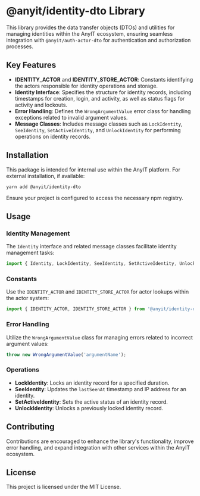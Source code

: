 # @anyit/identity-dto Library

This library provides the data transfer objects (DTOs) and utilities for managing identities within the AnyIT ecosystem, 
ensuring seamless integration with `@anyit/auth-actor-dto` for authentication and authorization processes.

## Key Features

- **IDENTITY_ACTOR** and **IDENTITY_STORE_ACTOR**: Constants identifying the actors responsible for identity operations and storage.
- **Identity Interface**: Specifies the structure for identity records, including timestamps for creation, login, and activity, as well as status flags for activity and lockouts.
- **Error Handling**: Defines the `WrongArgumentValue` error class for handling exceptions related to invalid argument values.
- **Message Classes**: Includes message classes such as `LockIdentity`, `SeeIdentity`, `SetActiveIdentity`, and `UnlockIdentity` for performing operations on identity records.

## Installation

This package is intended for internal use within the AnyIT platform. For external installation, if available:

```shell
yarn add @anyit/identity-dto
```

Ensure your project is configured to access the necessary npm registry.

## Usage

### Identity Management

The `Identity` interface and related message classes facilitate identity management tasks:

```typescript
import { Identity, LockIdentity, SeeIdentity, SetActiveIdentity, UnlockIdentity } from '@anyit/identity-dto';
```

### Constants

Use the `IDENTITY_ACTOR` and `IDENTITY_STORE_ACTOR` for actor lookups within the actor system:

```typescript
import { IDENTITY_ACTOR, IDENTITY_STORE_ACTOR } from '@anyit/identity-dto';
```

### Error Handling

Utilize the `WrongArgumentValue` class for managing errors related to incorrect argument values:

```typescript
throw new WrongArgumentValue('argumentName');
```

### Operations

- **LockIdentity**: Locks an identity record for a specified duration.
- **SeeIdentity**: Updates the `lastSeenAt` timestamp and IP address for an identity.
- **SetActiveIdentity**: Sets the active status of an identity record.
- **UnlockIdentity**: Unlocks a previously locked identity record.

## Contributing

Contributions are encouraged to enhance the library's functionality, improve error handling, and expand integration
with other services within the AnyIT ecosystem.

## License

This project is licensed under the MIT License.

